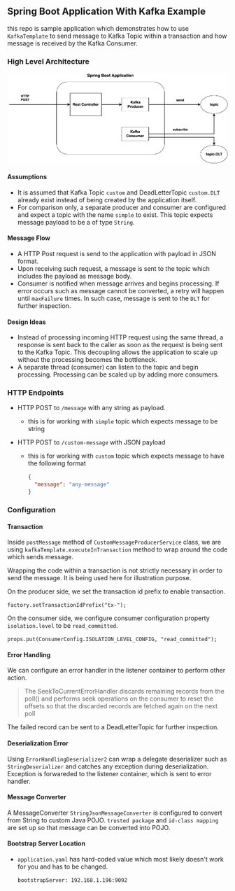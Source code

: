 ## Spring Boot Application With Kafka Example

this repo is sample application which demonstrates how to use `KafkaTemplate` to send message to Kafka Topic within a transaction and how message is received by the Kafka Consumer.


### High Level Architecture

![architecture](./docs/spring-boot-kafka.png)

#### Assumptions
* It is assumed that Kafka Topic `custom` and DeadLetterTopic `custom.DLT` already exist instead of being created by the application itself.
* For comparison only, a separate producer and consumer are configured and expect a topic with the name `simple` to exist. This topic expects message payload to be a of type `String`.

#### Message Flow
* A HTTP Post request is send to the application with payload in JSON format.
* Upon receiving such request, a message is sent to the topic which includes the payload as message body.
* Consumer is notified when message arrives and begins processing. If error occurs such as message cannot be converted, a retry will happen until `maxFailure` times. In such case, message is sent to the `DLT` for further inspection.


#### Design Ideas
* Instead of processing incoming HTTP request using the same thread, a response is sent back to the caller as soon as the request is being sent to the Kafka Topic. This decoupling allows the application to scale up without the processing becomes the bottleneck.
* A separate thread (consumer) can listen to the topic and begin processing. Processing can be scaled up by adding more consumers.  

### HTTP Endpoints

* HTTP POST to `/message` with any string as payload. 
    * this is for working with `simple` topic which expects message to be string

* HTTP POST to `/custom-message` with JSON payload
    * this is for working with `custom` topic which expects message to have the following format

        ```json
        {
          "message": "any-message"
        }
        ``` 
    

### Configuration

#### Transaction


Inside `postMessage` method of `CustomMessageProducerService` class, we are using `kafkaTemplate.executeInTransaction` method to wrap around the code which sends message.

Wrapping the code within a transaction is not strictly necessary in order to send the message. It is being used here for illustration purpose.

On the producer side, we set the transaction id prefix to enable transaction.

```
factory.setTransactionIdPrefix("tx-");
```

On the consumer side, we configure consumer configuration property `isolation.level` to be `read_committed`. 

```
props.put(ConsumerConfig.ISOLATION_LEVEL_CONFIG, "read_committed");
```

#### Error Handling

We can configure an error handler in the listener container to perform other action.

>The SeekToCurrentErrorHandler discards remaining records from the poll() and performs seek operations on the consumer to reset the offsets so that the discarded records are fetched again on the next poll

The failed record can be sent to a DeadLetterTopic for further inspection.


#### Deserialization Error

Using `ErrorHandlingDeserializer2` can wrap a delegate deserializer such as `StringDeserializer` and catches any exception during deserialization. Exception is forwareded to the listener container, which is sent to error handler. 

#### Message Converter

A MessageConverter `StringJsonMessageConverter` is configured to convert from String to custom Java POJO. `trusted package` and `id-class mapping` are set up so that message can be converted into POJO.


#### Bootstrap Server Location
* `application.yaml` has hard-coded value which most likely doesn't work for you and has to be changed.

    ```
    bootstrapServer: 192.168.1.196:9092
    ```
